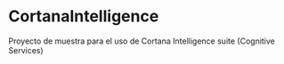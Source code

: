 # CortanaIntelligence
Proyecto de muestra para el uso de Cortana Intelligence suite (Cognitive Services)
